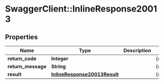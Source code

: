 # SwaggerClient::InlineResponse20013

## Properties
Name | Type | Description | Notes
------------ | ------------- | ------------- | -------------
**return_code** | **Integer** |  | [optional] 
**return_message** | **String** |  | [optional] 
**result** | [**InlineResponse20013Result**](InlineResponse20013Result.md) |  | [optional] 


